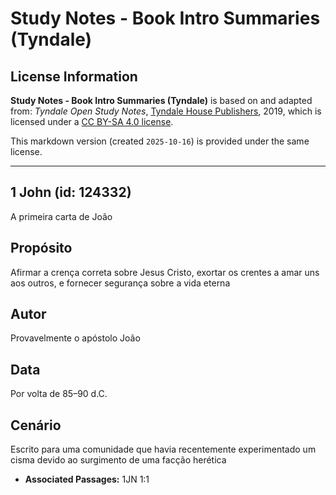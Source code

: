 # Study Notes - Book Intro Summaries (Tyndale)

## License Information

**Study Notes - Book Intro Summaries (Tyndale)** is based on and adapted from: _Tyndale Open Study Notes_, [Tyndale House Publishers](https://tyndaleopenresources.com/), 2019, which is licensed under a [CC BY-SA 4.0 license](https://creativecommons.org/licenses/by-sa/4.0/legalcode.en).

This markdown version (created `2025-10-16`) is provided under the same license.



--------------------------------

## 1 John (id: 124332)

A primeira carta de João

Propósito
---------

Afirmar a crença correta sobre Jesus Cristo, exortar os crentes a amar uns aos outros, e fornecer segurança sobre a vida eterna

Autor
-----

Provavelmente o apóstolo João

Data
----

Por volta de 85–90 d.C.

Cenário
-------

Escrito para uma comunidade que havia recentemente experimentado um cisma devido ao surgimento de uma facção herética

* **Associated Passages:** 1JN 1:1

